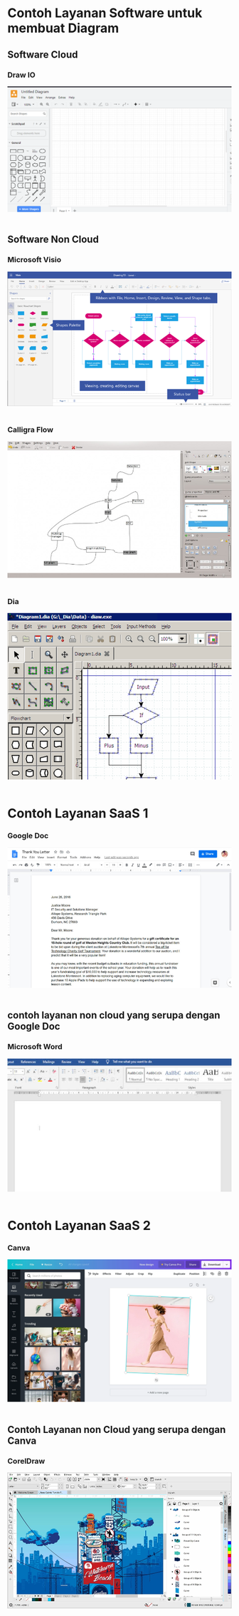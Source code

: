 # Contoh Layanan Software untuk membuat Diagram

## Software Cloud

### Draw IO

![image](https://github.com/Dean-182/tekn-cloud-computing/blob/main/minggu-02/image_2023-03-21_201005591.png)<br><br>

## Software Non Cloud


### Microsoft Visio

![image](https://github.com/Dean-182/tekn-cloud-computing/blob/main/minggu-02/023bb912-fe73-4280-be03-45df8b02745d.png)<br><br>

### Calligra Flow

![image](https://github.com/Dean-182/tekn-cloud-computing/blob/main/minggu-02/braindump.png)<br><br>

### Dia

![image](https://github.com/Dean-182/tekn-cloud-computing/blob/main/minggu-02/dia_interface.png)<br><br>


# Contoh Layanan SaaS 1

### Google Doc

![image](https://github.com/Dean-182/tekn-cloud-computing/blob/main/minggu-02/doc.jpg)<br><br>

## contoh layanan non cloud yang serupa dengan Google Doc

### Microsoft Word

![image](https://github.com/Dean-182/tekn-cloud-computing/blob/main/minggu-02/microsoft_word.jpg) <br><br>


# Contoh Layanan SaaS 2

### Canva

![image](https://raw.githubusercontent.com/Dean-182/tekn-cloud-computing/main/minggu-02/photostraightner.webp)<br><br>

## Contoh Layanan non Cloud yang serupa dengan Canva

### CorelDraw

![image](https://raw.githubusercontent.com/Dean-182/tekn-cloud-computing/main/minggu-02/1d943317b1a110321bcb87d8678e51abe3499dbcc12fa3c3d4f9ee20cb1f8d8f_600.webp)




